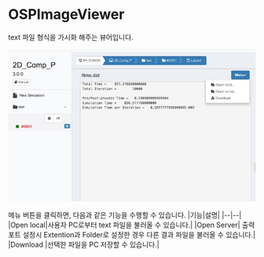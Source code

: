 # OSPImageViewer

text 파일 형식을 가시화 해주는 뷰어입니다.



![OSPPlotViewer](/images/solverdev/07/osptext.jpg)

메뉴 버튼을 클릭하면, 다음과 같은 기능을 수행할 수 있습니다.
|기능|설명|
|--|--|
|Open local|사용자 PC로부터 text 파일을 불러올 수 있습니다.|
|Open Server| 출력포트 설정시 Extention과 Folder로 설정한 경우 다른 결과 파일을 불러올 수 있습니다.|
|Download |선택한 파일을 PC 저장할 수 있습니다.|
